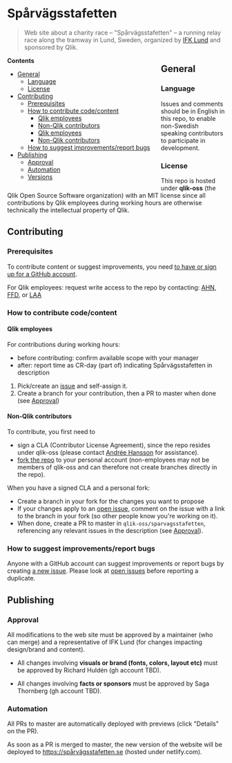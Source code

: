 # Spårvägsstafetten
> Web site about a charity race &#x2013; "Spårvägsstafetten" &#x2013; a running relay race along the tramway in Lund, Sweden, organized by [IFK Lund](http://www.ifklund.se) and sponsored by Qlik.


<div style="float:left; margin-right:25px;">
<strong>Contents</strong>

<!-- toc -->

- [General](#general)
  * [Language](#language)
  * [License](#license)
- [Contributing](#contributing)
  * [Prerequisites](#prerequisites)
  * [How to contribute code/content](#how-to-contribute-codecontent)
    + [Qlik employees](#qlik-employees)
    + [Non-Qlik contributors](#non-qlik-contributors)
    + [Qlik employees](#qlik-employees-1)
    + [Non-Qlik contributors](#non-qlik-contributors-1)
  * [How to suggest improvements/report bugs](#how-to-suggest-improvementsreport-bugs)
- [Publishing](#publishing)
  * [Approval](#approval)
  * [Automation](#automation)
  * [Versions](#versions)

<!-- tocstop -->

</div>

## General
### Language
Issues and comments should be in English in this repo, to enable non-Swedish speaking contributors to participate in development.
### License
This repo is hosted under **qlik-oss** (the Qlik Open Source Software organization) with an MIT license since all contributions by Qlik employees during working hours are otherwise technically the intellectual property of Qlik.  
<!-- ### Responsibilities -->
## Contributing
### Prerequisites
To contribute content or suggest improvements, you need [to have or sign up for a GitHub account](https://github.com/join?source=prompt-code).

For Qlik employees: request write access to the repo by contacting: [AHN](https://github.com/peol), [FFD](https://github.com/Linguisht), or [LAA](https://github.com/qliklars)

### How to contribute code/content
#### Qlik employees
For contributions during working hours:
* before contributing: confirm available scope with your manager
* after: report time as CR-day (part of) indicating Spårvägsstafetten in description

1. Pick/create an [issue](https://github.com/qlik-oss/sparvagsstafetten/issues?q=is%3Aissue+is%3Aopen) and self-assign it. 
2. Create a branch for your contribution, then a PR to master when done (see [Approval](#approval))

#### Non-Qlik contributors
To contribute, you first need to
* sign a CLA (Contributor License Agreement), since the repo resides under qlik-oss (please contact [Andrée Hansson](https://github.com/peol) for assistance).
* [fork the repo](https://help.github.com/en/articles/fork-a-repo#fork-an-example-repository) to your personal account (non-employees may not be members of qlik-oss and can therefore not create branches directly in the repo).

When you have a signed CLA and a personal fork: 
* Create a branch in your fork for the changes you want to propose 
* If your changes apply to an [open issue](https://github.com/qlik-oss/sparvagsstafetten/issues?q=is%3Aissue+is%3Aopen), comment on the issue with a link to the branch in your fork (so other people know you're working on it).
* When done, create a PR to master in `qlik-oss/sparvagsstafetten`, referencing any relevant issues in the description (see [Approval](#approval)).
### How to suggest improvements/report bugs
Anyone with a GitHub account can suggest improvements or report bugs by creating [a new issue](https://github.com/qlik-oss/sparvagsstafetten/issues/new). Please look at [open issues](https://github.com/qlik-oss/sparvagsstafetten/issues?q=is%3Aopen+is%3Aissue) before reporting a duplicate.
## Publishing
### Approval
All modifications to the web site must be approved by a maintainer (who can merge) and a representative of IFK Lund (for changes impacting design/brand and content).

* All changes involving **visuals or brand (fonts, colors, layout etc)** must be approved by Richard Huldén (gh account TBD).

* All changes involving **facts or sponsors** must be approved by Saga Thornberg (gh account TBD).

### Automation
All PRs to master are automatically deployed with previews (click "Details" on the PR).

As soon as a PR is merged to master, the new version of the website will be deployed to https://spårvägsstafetten.se (hosted under netlify.com).

<!-- ### Versions -->
<!-- ## Guidelines -->
<!-- ### Design -->
